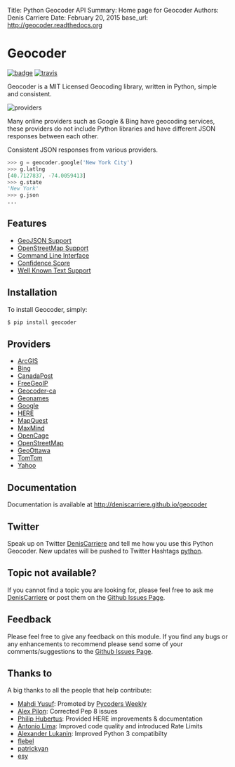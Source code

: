 Title:   Python Geocoder API
Summary: Home page for Geocoder
Authors: Denis Carriere
Date:    February 20, 2015
base_url: http://geocoder.readthedocs.org

# Geocoder

[![badge][badge]][badge_url] [![travis][travis]][travis_url]

Geocoder is a MIT Licensed Geocoding library, written in Python,
simple and consistent.

![providers][providers]

Many online providers such as Google & Bing have geocoding services,
these providers do not include Python libraries and have different
JSON responses between each other.

Consistent JSON responses from various providers.

```python
>>> g = geocoder.google('New York City')
>>> g.latlng
[40.7127837, -74.0059413]
>>> g.state
'New York'
>>> g.json
...
```

## Features

- [GeoJSON Support]
- [OpenStreetMap Support]
- [Command Line Interface]
- [Confidence Score]
- [Well Known Text Support]

## Installation

To install Geocoder, simply:

```bash
$ pip install geocoder
```

## Providers

- [ArcGIS]
- [Bing]
- [CanadaPost]
- [FreeGeoIP]
- [Geocoder-ca]
- [Geonames]
- [Google]
- [HERE]
- [MapQuest]
- [MaxMind]
- [OpenCage]
- [OpenStreetMap]
- [GeoOttawa]
- [TomTom]
- [Yahoo]

## Documentation

Documentation is available at http://deniscarriere.github.io/geocoder

## Twitter

Speak up on Twitter [DenisCarriere] and tell me how you use this Python Geocoder. New updates will be pushed to Twitter Hashtags [python].

## Topic not available?

If you cannot find a topic you are looking for, please feel free to ask me [DenisCarriere] or post them on the [Github Issues Page].

## Feedback

Please feel free to give any feedback on this module. If you find any bugs or any enhancements to recommend please send some of your comments/suggestions to the [Github Issues Page].

## Thanks to

A big thanks to all the people that help contribute:

* [Mahdi Yusuf]: Promoted by [Pycoders Weekly]
* [Alex Pilon]: Corrected Pep 8 issues
* [Philip Hubertus]: Provided HERE improvements & documentation
* [Antonio Lima]: Improved code quality and introduced Rate Limits
* [Alexander Lukanin]: Improved Python 3 compatibilty
* [flebel]
* [patrickyan]
* [esy]


[Alex Pilon]: http://alexpilon.ca
[Mahdi Yusuf]: https://twitter.com/myusuf3
[Pycoders Weekly]: https://twitter.com/pycoders
[Philip Hubertus]: https://twitter.com/philiphubs
[Antonio Lima]: https://twitter.com/themiurgo
[Alexander Lukanin]: https://github.com/alexanderlukanin13
[flebel]: https://github.com/flebel
[patrickyan]: https://github.com/patrickyan
[esy]: https://github.com/lambda-conspiracy

[ArcGIS]: http://geocoder.readthedocs.org/providers/ArcGIS
[Bing]: http://geocoder.readthedocs.org/providers/Bing
[CanadaPost]: http://geocoder.readthedocs.org/providers/CanadaPost
[FreeGeoIP]: http://geocoder.readthedocs.org/providers/FreeGeoIP
[Geocoder-ca]: http://geocoder.readthedocs.org/providers/Geocoder-ca
[Geonames]: http://geocoder.readthedocs.org/providers/Geonames
[Google]: http://geocoder.readthedocs.org/providers/Google
[HERE]: http://geocoder.readthedocs.org/providers/HERE
[MapQuest]: http://geocoder.readthedocs.org/providers/MapQuest
[MaxMind]: http://geocoder.readthedocs.org/providers/MaxMind
[OpenCage]: http://geocoder.readthedocs.org/providers/OpenCage
[OpenStreetMap]: http://geocoder.readthedocs.org/providers/OpenStreetMap
[GeoOttawa]: http://geocoder.readthedocs.org/providers/GeoOttawa
[TomTom]: http://geocoder.readthedocs.org/providers/TomTom
[Yahoo]: http://geocoder.readthedocs.org/providers/Yahoo

[GeoJSON Support]: http://geocoder.readthedocs.org/features/GeoJSON
[OpenStreetMap Support]: http://geocoder.readthedocs.org/features/OpenStreetMap
[Command Line Interface]: http://geocoder.readthedocs.org/features/Command-Line-Interface
[Confidence Score]: http://geocoder.readthedocs.org/features/Confidence-Score
[Well Known Text Support]: http://geocoder.readthedocs.org/features/Well-Known-Text-Support

[providers]: http://i.imgur.com/vUJKCGl.png
[badge_url]: http://badge.fury.io/py/geocoder
[travis_url]: https://travis-ci.org/DenisCarriere/geocoder
[badge]: https://badge.fury.io/py/geocoder.png
[travis]: https://travis-ci.org/DenisCarriere/geocoder.png?branch=master
[DenisCarriere]: https://twitter.com/DenisCarriere
[python]: https://twitter.com/search?q=%23python
[Github Issues Page]: https://github.com/DenisCarriere/geocoder/issues
